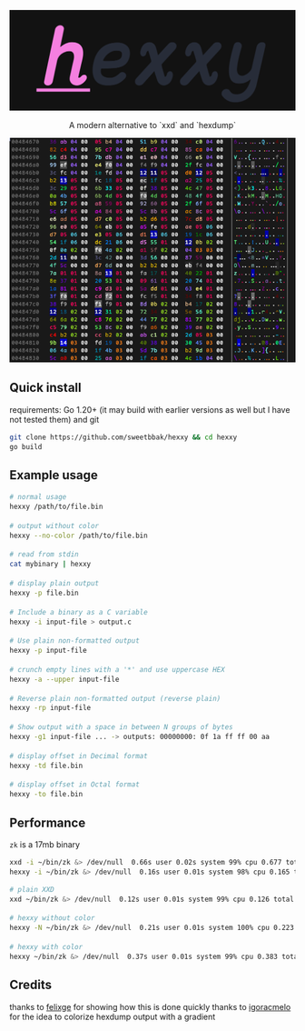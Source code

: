 <p align="center">
  <img src="assets/hexxy.png" />
  <div align="center">A modern alternative to `xxd` and `hexdump`</div>
</p>

![example of hexxy in action](assets/img.png)

## Quick install
requirements: Go 1.20+ (it may build with earlier versions as well but I have not tested them) and git

```sh
git clone https://github.com/sweetbbak/hexxy && cd hexxy
go build
```

## Example usage

```sh
# normal usage
hexxy /path/to/file.bin

# output without color
hexxy --no-color /path/to/file.bin

# read from stdin
cat mybinary | hexxy

# display plain output
hexxy -p file.bin

# Include a binary as a C variable
hexxy -i input-file > output.c

# Use plain non-formatted output
hexxy -p input-file

# crunch empty lines with a '*' and use uppercase HEX
hexxy -a --upper input-file

# Reverse plain non-formatted output (reverse plain)
hexxy -rp input-file

# Show output with a space in between N groups of bytes
hexxy -g1 input-file ... -> outputs: 00000000: 0f 1a ff ff 00 aa

# display offset in Decimal format
hexxy -td file.bin

# display offset in Octal format
hexxy -to file.bin
```

## Performance

`zk` is a 17mb binary

```sh
xxd -i ~/bin/zk &> /dev/null  0.66s user 0.02s system 99% cpu 0.677 total
hexxy -i ~/bin/zk &> /dev/null  0.16s user 0.01s system 98% cpu 0.165 total
```

```sh
# plain XXD
xxd ~/bin/zk &> /dev/null  0.12s user 0.01s system 99% cpu 0.126 total

# hexxy without color
hexxy -N ~/bin/zk &> /dev/null  0.21s user 0.01s system 100% cpu 0.223 total

# hexxy with color
hexxy ~/bin/zk &> /dev/null  0.37s user 0.01s system 99% cpu 0.383 total
```

## Credits
thanks to [felixge](https://github.com/felixge/go-xxd) for showing how this is done quickly
thanks to [igoracmelo](https://github.com/igoracmelo/xx) for the idea to colorize hexdump output with a gradient
